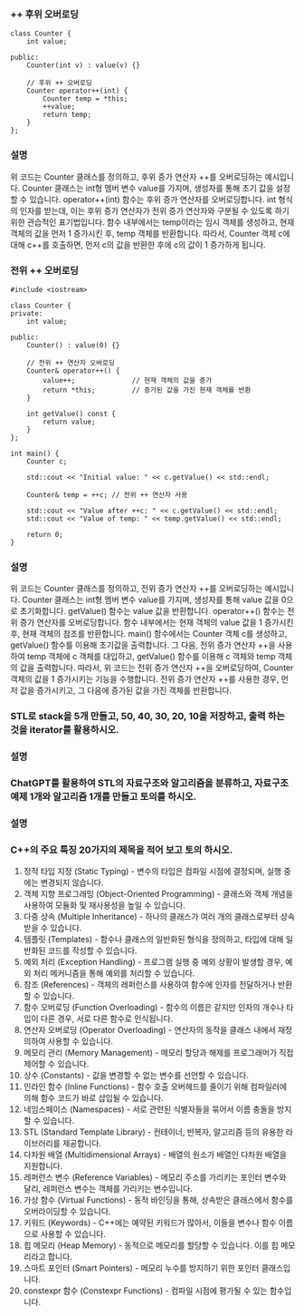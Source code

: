 ### ++ 후위 오버로딩
~~~
class Counter {
    int value;

public:
    Counter(int v) : value(v) {}

    // 후위 ++ 오버로딩
    Counter operator++(int) {
        Counter temp = *this;
        ++value;
        return temp;
    }
};
~~~
### 설명

위 코드는 Counter 클래스를 정의하고, 후위 증가 연산자 ++를 오버로딩하는 예시입니다.
Counter 클래스는 int형 멤버 변수 value를 가지며, 생성자를 통해 초기 값을 설정할 수 있습니다.
operator++(int) 함수는 후위 증가 연산자를 오버로딩합니다. int 형식의 인자를 받는데, 이는 후위 증가 연산자가 전위 증가 연산자와 구분될 수 있도록 하기 위한 관습적인 표기법입니다.
함수 내부에서는 temp이라는 임시 객체를 생성하고, 현재 객체의 값을 먼저 1 증가시킨 후, temp 객체를 반환합니다.
따라서, Counter 객체 c에 대해 c++를 호출하면, 먼저 c의 값을 반환한 후에 c의 값이 1 증가하게 됩니다.

### 전위 ++ 오버로딩
```
#include <iostream>

class Counter {
private:
    int value;

public:
    Counter() : value(0) {}

    // 전위 ++ 연산자 오버로딩
    Counter& operator++() {
        value++;              // 현재 객체의 값을 증가
        return *this;         // 증가된 값을 가진 현재 객체를 반환
    }

    int getValue() const {
        return value;
    }
};

int main() {
    Counter c;

    std::cout << "Initial value: " << c.getValue() << std::endl;

    Counter& temp = ++c; // 전위 ++ 연산자 사용

    std::cout << "Value after ++c: " << c.getValue() << std::endl;
    std::cout << "Value of temp: " << temp.getValue() << std::endl;

    return 0;
}
```

### 설명

위 코드는 Counter 클래스를 정의하고, 전위 증가 연산자 ++를 오버로딩하는 예시입니다.
Counter 클래스는 int형 멤버 변수 value를 가지며, 생성자를 통해 value 값을 0으로 초기화합니다. getValue() 함수는 value 값을 반환합니다.
operator++() 함수는 전위 증가 연산자를 오버로딩합니다. 함수 내부에서는 현재 객체의 value 값을 1 증가시킨 후, 현재 객체의 참조를 반환합니다.
main() 함수에서는 Counter 객체 c를 생성하고, getValue() 함수를 이용해 초기값을 출력합니다. 그 다음, 전위 증가 연산자 ++을 사용하여 temp 객체에 c 객체를 대입하고, getValue() 함수를 이용해 c 객체와 temp 객체의 값을 출력합니다.
따라서, 위 코드는 전위 증가 연산자 ++을 오버로딩하여, Counter 객체의 값을 1 증가시키는 기능을 수행합니다. 전위 증가 연산자 ++를 사용한 경우, 먼저 값을 증가시키고, 그 다음에 증가된 값을 가진 객체를 반환합니다.

###  STL로 stack을 5개 만들고, 50, 40, 30, 20, 10을 저장하고, 출력 하는 것을 iterator를 활용하시오.

### 설명

### ChatGPT를 활용하여 STL의 자료구조와 알고리즘을 분류하고, 자료구조 예제 1개와 알고리즘 1개를 만들고 토의를 하시오.

### 설명 

### C++의 주요 특징 20가지의 제목을 적어 보고 토의 하시오.

1. 정적 타입 지정 (Static Typing) - 변수의 타입은 컴파일 시점에 결정되며, 실행 중에는 변경되지 않습니다.
2. 객체 지향 프로그래밍 (Object-Oriented Programming) - 클래스와 객체 개념을 사용하여 모듈화 및 재사용성을 높일 수 있습니다.
3. 다중 상속 (Multiple Inheritance) - 하나의 클래스가 여러 개의 클래스로부터 상속받을 수 있습니다.
4. 템플릿 (Templates) - 함수나 클래스의 일반화된 형식을 정의하고, 타입에 대해 일반화된 코드를 작성할 수 있습니다.
5. 예외 처리 (Exception Handling) - 프로그램 실행 중 예외 상황이 발생할 경우, 예외 처리 메커니즘을 통해 예외를 처리할 수 있습니다.
6. 참조 (References) - 객체의 레퍼런스를 사용하여 함수에 인자를 전달하거나 반환할 수 있습니다.
7. 함수 오버로딩 (Function Overloading) - 함수의 이름은 같지만 인자의 개수나 타입이 다른 경우, 서로 다른 함수로 인식됩니다.
8. 연산자 오버로딩 (Operator Overloading) - 연산자의 동작을 클래스 내에서 재정의하여 사용할 수 있습니다.
9. 메모리 관리 (Memory Management) - 메모리 할당과 해제를 프로그래머가 직접 제어할 수 있습니다.
10. 상수 (Constants) - 값을 변경할 수 없는 변수를 선언할 수 있습니다.
11. 인라인 함수 (Inline Functions) - 함수 호출 오버헤드를 줄이기 위해 컴파일러에 의해 함수 코드가 바로 삽입될 수 있습니다.
12. 네임스페이스 (Namespaces) - 서로 관련된 식별자들을 묶어서 이름 충돌을 방지할 수 있습니다.
13. STL (Standard Template Library) - 컨테이너, 반복자, 알고리즘 등의 유용한 라이브러리를 제공합니다.
14. 다차원 배열 (Multidimensional Arrays) - 배열의 원소가 배열인 다차원 배열을 지원합니다.
15. 레퍼런스 변수 (Reference Variables) - 메모리 주소를 가리키는 포인터 변수와 달리, 레퍼런스 변수는 객체를 가리키는 변수입니다.
16. 가상 함수 (Virtual Functions) - 동적 바인딩을 통해, 상속받은 클래스에서 함수를 오버라이딩할 수 있습니다.
17. 키워드 (Keywords) - C++에는 예약된 키워드가 많아서, 이들을 변수나 함수 이름으로 사용할 수 있습니다. 
18. 힙 메모리 (Heap Memory) - 동적으로 메모리를 할당할 수 있습니다. 이를 힙 메모리라고 합니다.
19. 스마트 포인터 (Smart Pointers) - 메모리 누수를 방지하기 위한 포인터 클래스입니다.
20. constexpr 함수 (Constexpr Functions) - 컴파일 시점에 평가될 수 있는 함수입니다.
 
